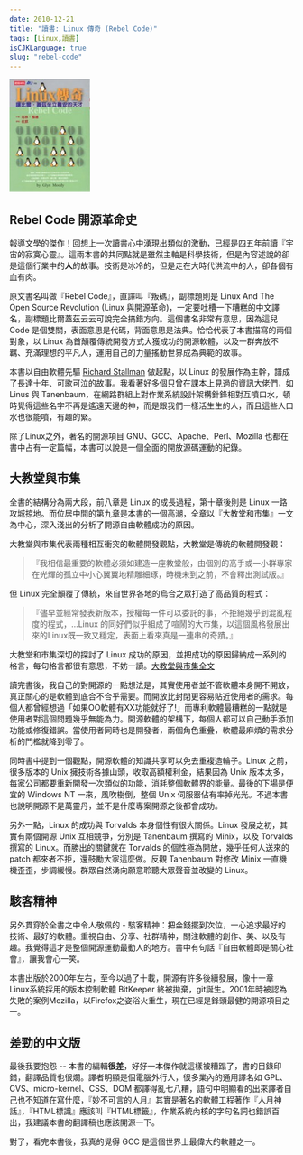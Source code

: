 ```yaml
---
date: 2010-12-21
title: "讀書: Linux 傳奇 (Rebel Code)"
tags: [Linux,讀書]
isCJKLanguage: true
slug: "rebel-code"
---
```


![Linux 傳奇](/img/book/linux-rebel-code.jpg#left)

## Rebel Code 開源革命史

報導文學的傑作！回想上一次讀書心中湧現出類似的激動，已經是四五年前讀『宇宙的寂寞心靈』。這兩本書的共同點就是雖然主軸是科學技術，但是內容述說的卻是這個行業中的**人**的故事。技術是冰冷的，但是走在大時代洪流中的人，卻各個有血有肉。

原文書名叫做『Rebel Code』，直譯叫『叛碼』，副標題則是 Linux And The Open Source Revolution (Linux 與開源革命)，一定要吐槽一下糟糕的中文譯名，副標題比爾蓋茲云云可說完全搞錯方向。這個書名非常有意思，因為這兒 Code 是個雙關，表面意思是代碼，背面意思是法典。恰恰代表了本書描寫的兩個對象，以 Linux 為首顛覆傳統開發方式大獲成功的開源軟體，以及一群奔放不羈、充滿理想的平凡人，運用自己的力量搖動世界成為典範的故事。

本書以自由軟體先驅 [Richard Stallman][Richard] 做起點，以 Linux 的發展作為主幹，譜成了長達十年、可歌可泣的故事。我看著好多個只曾在課本上見過的資訊大佬們，如 Linus 與 Tanenbaum，在網路群組上對作業系統設計架構針鋒相對互噴口水，頓時覺得這些名字不再是遙遠天邊的神，而是跟我們一樣活生生的人，而且這些人口水也很能噴，有趣的緊。

除了Linux之外，著名的開源項目 GNU、GCC、Apache、Perl、Mozilla 也都在書中占有一定篇幅，本書可以說是一個全面的開放源碼運動的紀錄。

[Richard]: https://zh.wikipedia.org/zh-tw/%E7%90%86%E6%9F%A5%E5%BE%B7%C2%B7%E6%96%AF%E6%89%98%E6%9B%BC

## 大教堂與市集

全書的結構分為兩大段，前八章是 Linux 的成長過程，第十章後則是 Linux 一路攻城掠地。而位居中間的第九章是本書的一個高潮，全章以『大教堂和市集』一文為中心，深入淺出的分析了開源自由軟體成功的原因。

大教堂與市集代表兩種相互衝突的軟體開發觀點，大教堂是傳統的軟體開發觀：

>『我相信最重要的軟體必須如建造一座教堂般，由個別的高手或一小群專家在光輝的孤立中小心翼翼地精雕細琢，時機未到之前，不會釋出測試版。』

但 Linux 完全顛覆了傳統，來自世界各地的烏合之眾打造了高品質的程式：

>『儘早並經常發表新版本，授權每一件可以委託的事，不拒絕幾乎到混亂程度的程式，...Linux 的同好們似乎組成了喧鬧的大市集，以這個風格發展出來的Linux既一致又穩定，表面上看來真是一連串的奇蹟。』

大教堂和市集深切的探討了 Linux 成功的原因，並把成功的原因歸納成一系列的格言，每句格言都很有意思，不妨一讀。[大教堂與市集全文](http://www.cui-zy.cn/Recommended/Linux/%E6%95%99%E5%A0%82%E8%88%87%E5%B8%82%E9%9B%86.pdf)

讀完書後，我自己的對開源的一點想法是，其實使用者並不管軟體本身開不開放，真正關心的是軟體到底合不合乎需要。而開放比封閉更容易貼近使用者的需求。每個人都曾經想過「如果OO軟體有XX功能就好了!」而專利軟體最糟糕的一點就是使用者對這個問題幾乎無能為力。開源軟體的架構下，每個人都可以自己動手添加功能或修復錯誤。當使用者同時也是開發者，兩個角色重疊，軟體最麻煩的需求分析的門檻就降到零了。

同時書中提到一個觀點，開源軟體的知識共享可以免去重複造輪子。Linux 之前，很多版本的 Unix 擁技術各據山頭，收取高額權利金，結果因為 Unix 版本太多，每家公司都要重新開發一次類似的功能，消耗整個軟體界的能量。最後的下場是便宜的 Windows NT 一來，風吹樹倒，整個 Unix 伺服器佔有率掉光光。不過本書也說明開源不是萬靈丹，並不是什麼專案開源之後都會成功。

另外一點，Linux 的成功與 Torvalds 本身個性有很大關係。Linux 發展之初，其實有兩個開源 Unix 互相競爭，分別是 Tanenbaum 撰寫的 Minix，以及 Torvalds 撰寫的 Linux。而勝出的關鍵就在 Torvalds 的個性極為開放，幾乎任何人送來的 patch 都來者不拒，還鼓勵大家這麼做。反觀 Tanenbaum 對修改 Minix 一直機機歪歪，步調緩慢。群眾自然湧向願意聆聽大眾聲音並改變的 Linux。

## 駭客精神

另外貫穿於全書之中令人敬佩的 - 駭客精神：把金錢擺到次位，一心追求最好的技術、最好的軟體。重視自由、分享、社群精神，關注軟體的創作、美、以及有趣。我覺得這才是整個開源運動最動人的地方。書中有句話『自由軟體即是關心社會』，讓我會心一笑。

本書出版於2000年左右，至今以過了十載，開源有許多後續發展，像十一章Linux系統採用的版本控制軟體 BitKeeper 終被拋棄，git誕生。2001年時被認為失敗的案例Mozilla，以Firefox之姿浴火重生，現在已經是鋒頭最健的開源項目之一。

## 差勁的中文版

最後我要抱怨 -- 本書的編輯**很差**，好好一本傑作就這樣被糟蹋了，書的目錄印錯，翻譯品質也很爛。譯者明顯是個電腦外行人，很多業內的通用譯名如 GPL、CVS、micro-kernel、CSS、DOM 都譯得亂七八糟，語句中明顯看的出來譯者自己也不知道在寫什麼，『妙不可言的人月』其實是著名的軟體工程著作『人月神話』，『HTML標識』應該叫『HTML標籤』，作業系統內核的字句名詞也錯誤百出，我建議本書的翻譯稿也應該開源一下。

對了，看完本書後，我真的覺得 GCC 是這個世界上最偉大的軟體之一。
